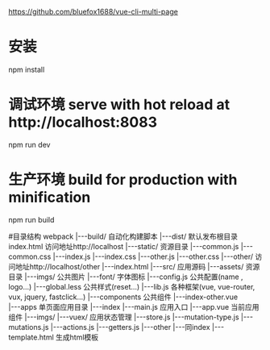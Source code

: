 https://github.com/bluefox1688/vue-cli-multi-page

# 安装
npm install

# 调试环境 serve with hot reload at http://localhost:8083
npm run dev

# 生产环境 build for production with minification
npm run build

#目录结构
webpack
  |---build/            自动化构建脚本
  |---dist/             默认发布根目录 
    index.html          访问地址http://localhost
    |---static/         资源目录
      |---common.js
      |---common.css
      |---index.js
      |---index.css
      |---other.js
      |---other.css
    |---other/          访问地址http://localhost/other
      |---index.html
  |---src/              应用源码
    |---assets/         资源目录
      |---imgs/         公共图片
      |---font/         字体图标
      |---config.js     公共配置(name , logo...)
      |---global.less   公共样式(reset...)
      |---lib.js        各种框架(vue, vue-router, vux, jquery, fastclick...)
    |---components      公共组件
      |---index-other.vue         
    |---apps            单页面应用目录
      |---index
        |---main.js     应用入口
        |---app.vue     当前应用组件
        |---imgs/
        |---vuex/       应用状态管理
          |---store.js
          |---mutation-type.js
          |---mutations.js
          |---actions.js
          |---getters.js
      |---other
        |---同index
    |---template.html   生成html模板
      
